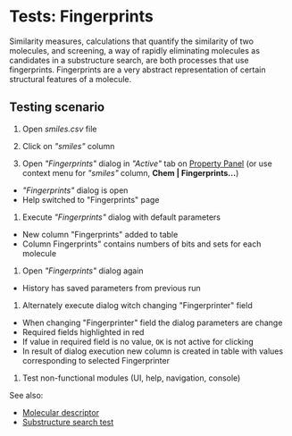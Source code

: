 <!-- TITLE: Tests: Fingerprints -->
<!-- SUBTITLE: -->

# Tests: Fingerprints

Similarity measures, calculations that quantify the similarity of two molecules, and screening, a way of rapidly
eliminating molecules as candidates in a substructure search, are both processes that use fingerprints. Fingerprints are
a very abstract representation of certain structural features of a molecule.

## Testing scenario

1. Open *smiles.csv* file

1. Click on *"smiles"* column

1. Open *"Fingerprints"* dialog in *"Active"* tab on [Property Panel](../../overview/navigation.md#properties)
   (or use context menu for *"smiles"* column, **Chem | Fingerprints...**)

* *"Fingerprints"* dialog is open
* Help switched to "Fingerprints" page

1. Execute *"Fingerprints"* dialog with default parameters

* New column "Fingerprints" added to table
* Column Fingerprints" contains numbers of bits and sets for each molecule

1. Open *"Fingerprints"* dialog again

* History has saved parameters from previous run

1. Alternately execute dialog witch changing "Fingerprinter" field

* When changing "Fingerprinter" field the dialog parameters are change
* Required fields highlighted in red
* If value in required field is no value, ```OK``` is not active for clicking
* In result of dialog execution new column is created in table with values corresponding to selected Fingerprinter

1. Test non-functional modules (UI, help, navigation, console)

See also:

* [Molecular descriptor](descriptors.md)
* [Substructure search test](substructure-search-test.md)

